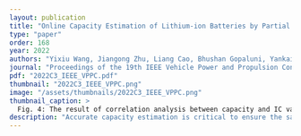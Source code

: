 ```yaml
---
layout: publication
title: "Online Capacity Estimation of Lithium-ion Batteries by Partial Incremental Capacity Curve"
type: "paper"
order: 168
year: 2022
authors: "Yixiu Wang, Jiangong Zhu, Liang Cao, Bhushan Gopaluni, Yankai Cao"
journal: "Proceedings of the 19th IEEE Vehicle Power and Propulsion Conference (To Appear)"
pdf: "2022C3_IEEE_VPPC.pdf"
thumbnail: "2022C3_IEEE_VPPC.png"
image: "/assets/thumbnails/2022C3_IEEE_VPPC.png"
thumbnail_caption: >
  Fig. 4: The result of correlation analysis between capacity and IC values
description: "Accurate capacity estimation is critical to ensure the safe and reliable usage of lithium-ion batteries, and datadriven methods are a promising technique for this task. However, the existing studies require the whole charging curve for feature extraction and usage of sophisticated machine learning methods, which are not suitable for online applications. This paper proposes a simple machine learning technique, partial least squares regression, for online battery capacity estimation based on the partial incremental capacity curve. The features can be easily obtained by interpolation of the measured charging profile without data smoothing, leading to a low computational cost. The proposed method is realized and tested on three battery datasets (#5, #7, #18) provided by NASA. Experimental results show that the model trained on 80% of the data samples of cell #5 can achieve a 0.01053Ah root mean squared error for the remaining 20% data of cell #5. The model is further verified on the other two battery datasets without changing model weights, and the test root mean squared error is 0.02046Ah for cell #7 and 0.02700Ah for cell #18, indicating the generality of the proposed capacity estimation method"
---
```


